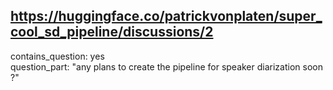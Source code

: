 ## https://huggingface.co/patrickvonplaten/super_cool_sd_pipeline/discussions/2

contains_question: yes  
question_part: "any plans to create the pipeline for speaker diarization soon ?"